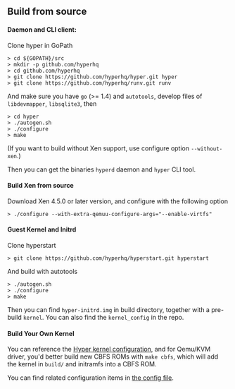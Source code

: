 ## Build from source

#### Daemon and CLI client:

Clone hyper in GoPath

    > cd ${GOPATH}/src
    > mkdir -p github.com/hyperhq
    > cd github.com/hyperhq
    > git clone https://github.com/hyperhq/hyper.git hyper
    > git clone https://github.com/hyperhq/runv.git runv

And make sure you have `go` (>= 1.4) and `autotools`, develop files of
`libdevmapper`, `libsqlite3`, then

    > cd hyper
    > ./autogen.sh
    > ./configure
    > make

(If you want to build without Xen support, use configure option `--without-xen`.)

Then you can get the binaries `hyperd` daemon and `hyper` CLI tool.

#### Build Xen from source

Download Xen 4.5.0 or later version, and configure with the following option

    > ./configure --with-extra-qemuu-configure-args="--enable-virtfs"

#### Guest Kernel and Initrd

Clone hyperstart

    > git clone https://github.com/hyperhq/hyperstart.git hyperstart

And build with autotools

    > ./autogen.sh
    > ./configure
    > make

Then you can find `hyper-initrd.img` in build directory, together with a pre-build `kernel`. You can also find the `kernel_config` in the repo.

#### Build Your Own Kernel

You can reference the [Hyper kernel configuration](https://github.com/hyperhq/hyperstart/blob/master/build/kernel_config),
and for Qemu/KVM driver, you'd better build new CBFS ROMs with `make cbfs`, which will add the kernel in `build/` and initramfs into a CBFS ROM.

You can find related configuration items in [the config file](../reference/configuration.html).
